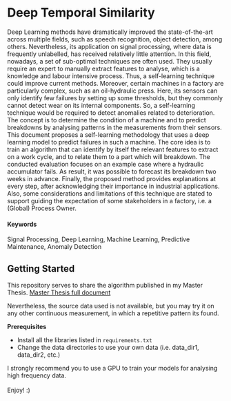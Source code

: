# Deep Temporal Similarity

Deep Learning methods have dramatically improved the state-of-the-art across multiple fields, such as speech recognition, object detection, among others. Nevertheless, its application on signal processing, where data is frequently unlabelled, has received relatively little attention. In this field, nowadays, a set of sub-optimal techniques are often used. They usually require an expert to manually extract features to analyse, which is a knowledge and labour intensive process. Thus, a self-learning technique could improve current methods. Moreover, certain machines in a factory are particularly complex, such as an oil-hydraulic press. Here, its sensors can only identify few failures by setting up some thresholds, but they commonly cannot detect wear on its internal components. So, a self-learning technique would be required to detect anomalies related to deterioration. The concept is to determine the condition of a machine and to predict breakdowns by analysing patterns in the measurements from their sensors. This document proposes a self-learning methodology that uses a deep learning model to predict failures in such a machine. The core idea is to train an algorithm that can identify by itself the relevant features to extract on a work cycle, and to relate them to a part which will breakdown. The conducted evaluation focuses on an example case where a hydraulic accumulator fails. As result, it was possible to forecast its breakdown two weeks in advance. Finally, the proposed method provides explanations at every step, after acknowledging their importance in industrial applications. Also, some considerations and limitations of this technique are stated to support guiding the expectation of some stakeholders in a factory, i.e. a (Global) Process Owner.  

#### Keywords
Signal Processing, Deep Learning, Machine Learning, Predictive Maintenance, Anomaly Detection


## Getting Started
This repository serves to share the algorithm published in my Master Thesis.
[Master Thesis full document](http://www.diva-portal.org/smash/record.jsf?pid=diva2%3A1523089&dswid=-6680) <br/>

Nevertheless, the source data used is not available, but you may try it on any other continuous measurement, in which a repetitive pattern its found.

**Prerequisites**
* Install all the libraries listed in `requirements.txt`
* Change the data directories to use your own data (i.e. data_dir1, data_dir2, etc.)

I strongly recommend you to use a GPU to train your models for analysing high frequency data.
<br/>
<br/>
Enjoy! :) 
